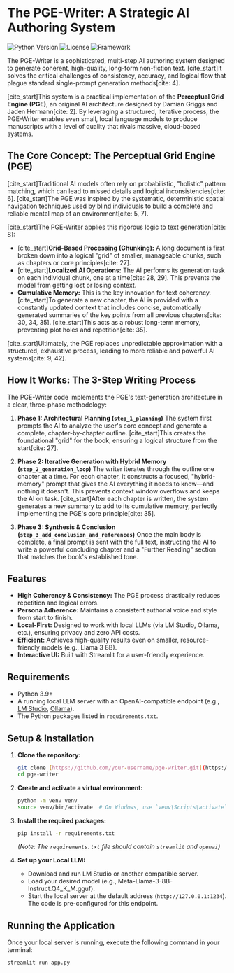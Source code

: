 # The PGE-Writer: A Strategic AI Authoring System

![Python Version](https://img.shields.io/badge/python-3.9+-blue.svg)
![License](https://img.shields.io/badge/license-MIT-green.svg)
![Framework](https://img.shields.io/badge/framework-Streamlit-red.svg)

The PGE-Writer is a sophisticated, multi-step AI authoring system designed to generate coherent, high-quality, long-form non-fiction text. [cite_start]It solves the critical challenges of consistency, accuracy, and logical flow that plague standard single-prompt generation methods[cite: 4].

[cite_start]This system is a practical implementation of the **Perceptual Grid Engine (PGE)**, an original AI architecture designed by Damian Griggs and Jaden Hermann[cite: 2]. By leveraging a structured, iterative process, the PGE-Writer enables even small, local language models to produce manuscripts with a level of quality that rivals massive, cloud-based systems.

## The Core Concept: The Perceptual Grid Engine (PGE)

[cite_start]Traditional AI models often rely on probabilistic, "holistic" pattern matching, which can lead to missed details and logical inconsistencies[cite: 6]. [cite_start]The PGE was inspired by the systematic, deterministic spatial navigation techniques used by blind individuals to build a complete and reliable mental map of an environment[cite: 5, 7].

[cite_start]The PGE-Writer applies this rigorous logic to text generation[cite: 8]:

* [cite_start]**Grid-Based Processing (Chunking):** A long document is first broken down into a logical "grid" of smaller, manageable chunks, such as chapters or core principles[cite: 27].
* [cite_start]**Localized AI Operations:** The AI performs its generation task on each individual chunk, one at a time[cite: 28, 29]. This prevents the model from getting lost or losing context.
* **Cumulative Memory:** This is the key innovation for text coherency. [cite_start]To generate a new chapter, the AI is provided with a constantly updated context that includes concise, automatically generated summaries of the key points from all previous chapters[cite: 30, 34, 35]. [cite_start]This acts as a robust long-term memory, preventing plot holes and repetition[cite: 35].

[cite_start]Ultimately, the PGE replaces unpredictable approximation with a structured, exhaustive process, leading to more reliable and powerful AI systems[cite: 9, 42].

## How It Works: The 3-Step Writing Process

The PGE-Writer code implements the PGE's text-generation architecture in a clear, three-phase methodology:

1.  **Phase 1: Architectural Planning (`step_1_planning`)**
    The system first prompts the AI to analyze the user's core concept and generate a complete, chapter-by-chapter outline. [cite_start]This creates the foundational "grid" for the book, ensuring a logical structure from the start[cite: 27].

2.  **Phase 2: Iterative Generation with Hybrid Memory (`step_2_generation_loop`)**
    The writer iterates through the outline one chapter at a time. For each chapter, it constructs a focused, "hybrid-memory" prompt that gives the AI everything it needs to know—and nothing it doesn't. This prevents context window overflows and keeps the AI on task. [cite_start]After each chapter is written, the system generates a new summary to add to its cumulative memory, perfectly implementing the PGE's core principle[cite: 35].

3.  **Phase 3: Synthesis & Conclusion (`step_3_add_conclusion_and_references`)**
    Once the main body is complete, a final prompt is sent with the full text, instructing the AI to write a powerful concluding chapter and a "Further Reading" section that matches the book's established tone.

## Features

* **High Coherency & Consistency:** The PGE process drastically reduces repetition and logical errors.
* **Persona Adherence:** Maintains a consistent authorial voice and style from start to finish.
* **Local-First:** Designed to work with local LLMs (via LM Studio, Ollama, etc.), ensuring privacy and zero API costs.
* **Efficient:** Achieves high-quality results even on smaller, resource-friendly models (e.g., Llama 3 8B).
* **Interactive UI:** Built with Streamlit for a user-friendly experience.

## Requirements

* Python 3.9+
* A running local LLM server with an OpenAI-compatible endpoint (e.g., [LM Studio](https://lmstudio.ai/), [Ollama](https://ollama.com/)).
* The Python packages listed in `requirements.txt`.

## Setup & Installation

1.  **Clone the repository:**
    ```bash
    git clone [https://github.com/your-username/pge-writer.git](https://github.com/your-username/pge-writer.git)
    cd pge-writer
    ```

2.  **Create and activate a virtual environment:**
    ```bash
    python -m venv venv
    source venv/bin/activate  # On Windows, use `venv\Scripts\activate`
    ```

3.  **Install the required packages:**
    ```bash
    pip install -r requirements.txt
    ```
    *(Note: The `requirements.txt` file should contain `streamlit` and `openai`)*

4.  **Set up your Local LLM:**
    * Download and run LM Studio or another compatible server.
    * Load your desired model (e.g., Meta-Llama-3-8B-Instruct.Q4_K_M.gguf).
    * Start the local server at the default address (`http://127.0.0.1:1234`). The code is pre-configured for this endpoint.

## Running the Application

Once your local server is running, execute the following command in your terminal:

```bash
streamlit run app.py
